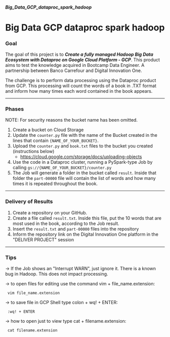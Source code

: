 ##### Big_Data_GCP_dataproc_spark_hadoop
# Big Data GCP dataproc spark hadoop


<!-- <p align="center"><img src="./DIO.png" width="500"></p> -->

### Goal

The goal of this project is to __*Create a fully managed Hadoop Big Data Ecosystem with Dataproc on Google Cloud Platform - GCP*__. This product aims to test the knowledge acquired in Bootcamp Data Engineer. A partnership between Banco Carrefour and Digital Innovation One.

The challenge is to perform data processing using the Dataproc product from GCP. This processing will count the words of a book in .TXT format and inform how many times each word contained in the book appears.

---

### Phases

NOTE: For security reasons the bucket name has been omitted.

1. Create a bucket on Cloud Storage
1. Update the ```counter.py``` file with the name of the Bucket created in the lines that contain ```{NAME_OF_YOUR_BUCKET}```.
1. Upload the ```counter.py``` and ```book.txt``` files to the bucket you created (instructions below)
     - https://cloud.google.com/storage/docs/uploading-objects
1. Use the code in a Dataproc cluster, running a PySpark-type Job by calling ```gs://{NAME_OF_YOUR_BUCKET}/counter.py```
1. The Job will generate a folder in the bucket called ```result```. Inside that folder the ```part-00000``` file will contain the list of words and how many times it is repeated throughout the book.

---

### Delivery of Results

1. Create a repository on your GitHub.
2. Create a file called ```result.txt```. Inside this file, put the 10 words that are most used in the book, according to the Job result.
3. Insert the ```result.txt``` and ```part-00000``` files into the repository
4. Inform the repository link on the Digital Innovation One platform in the "DELIVER PROJECT" session

---

### Tips

-> If the Job shows an "Interrupt WARN", just ignore it. There is a known bug in Hadoop. This does not impact processing.

-> to open files for editing use the command vim + file_name.extension:

     vim file_name.extension

-> to save file in GCP Shell type colon + wq! + ENTER:

     :wq! + ENTER     

-> how to open just to view type cat + filename.extension:
  
     cat filename.extension
